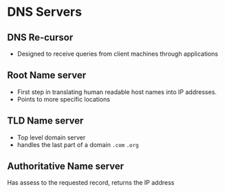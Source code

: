 # DNS Servers
## DNS Re-cursor
* Designed to receive queries from client machines through applications
## Root Name server
* First step in translating human readable host names into IP addresses.
* Points to more specific locations 
## TLD Name server
* Top level domain server
* handles the last part of a domain `.com` `.org`
## Authoritative Name server
Has assess to the requested record, returns the IP address 